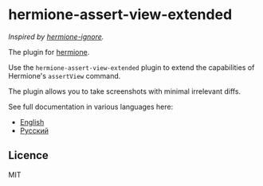 # hermione-assert-view-extended

_Inspired by [hermione-ignore](https://github.com/deemidroll/hermione-ignore)._

The plugin for [hermione](https://github.com/gemini-testing/hermione).

Use the `hermione-assert-view-extended` plugin to extend the capabilities of Hermione's `assertView` command.

The plugin allows you to take screenshots with minimal irrelevant diffs.

See full documentation in various languages here:
* [English](./docs/en/hermione-assert-view-extended.md)
* [Русский](./docs/ru/hermione-assert-view-extended.md)

## Licence

MIT
